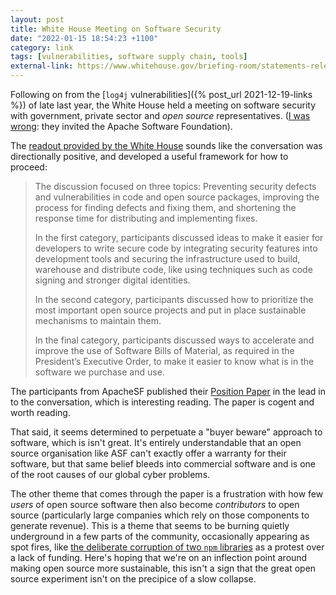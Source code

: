 ```yaml
---
layout: post
title: White House Meeting on Software Security
date: "2022-01-15 18:54:23 +1100"
category: link
tags: [vulnerabilities, software supply chain, tools]
external-link: https://www.whitehouse.gov/briefing-room/statements-releases/2022/01/13/readout-of-white-house-meeting-on-software-security/
---
```


Following on from the [`log4j` vulnerabilities]({% post_url 2021-12-19-links %}) of late last year, the White House held a meeting on software security with government, private sector and *open source* representatives. ([I was wrong](https://twitter.com/caelyxsec/status/1481797611518857217): they invited the Apache Software Foundation). 

The [readout provided by the White House](https://www.whitehouse.gov/briefing-room/statements-releases/2022/01/13/readout-of-white-house-meeting-on-software-security/) sounds like the conversation was directionally positive, and developed a useful framework for how to proceed: 

> The discussion focused on three topics: Preventing security defects and vulnerabilities in code and open source packages, improving the process for finding defects and fixing them, and shortening the response time for distributing and implementing fixes. 
>
> In the first category, participants discussed ideas to make it easier for developers to write secure code by integrating security features into development tools and securing the infrastructure used to build, warehouse and distribute code, like using techniques such as code signing and stronger digital identities. 
>
> In the second category, participants discussed how to prioritize the most important open source projects and put in place sustainable mechanisms to maintain them. 
>
> In the final category, participants discussed ways to accelerate and improve the use of Software Bills of Material, as required in the President’s Executive Order, to make it easier to know what is in the software we purchase and use. 

The participants from ApacheSF published their [Position Paper](https://cwiki.apache.org/confluence/display/COMDEV/Position+Paper) in the lead in to the conversation, which is interesting reading. The paper is cogent and worth reading. 

That said, it seems determined to perpetuate a "buyer beware" approach to software, which is isn't great. It's entirely understandable that an open source organisation like ASF can't exactly offer a warranty for their software, but that same belief bleeds into commercial software and is one of the root causes of our global cyber problems.

The other theme that comes through the paper is a frustration with how few *users* of open source software then also become *contributors* to open source (particularly large companies which rely on those components to generate revenue). This is a theme that seems to be burning quietly underground in a few parts of the community, occasionally appearing as spot fires, like [the deliberate corruption of two `npm` libraries](https://www.bleepingcomputer.com/news/security/dev-corrupts-npm-libs-colors-and-faker-breaking-thousands-of-apps/) as a protest over a lack of funding. Here's hoping that we're on an inflection point around making open source more sustainable, this isn't a sign that the great open source experiment isn't on the precipice of a slow collapse. 
